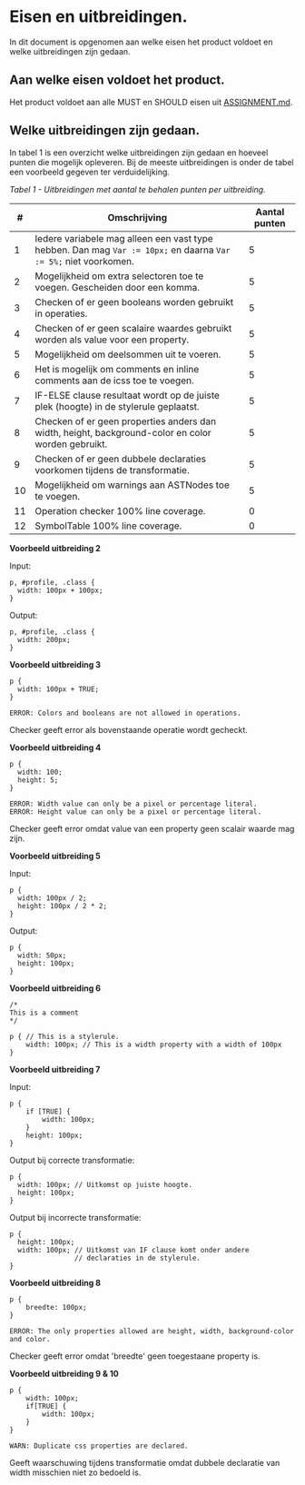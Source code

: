 # Eisen en uitbreidingen.

In dit document is opgenomen aan welke eisen het product voldoet en welke uitbreidingen zijn gedaan.



## Aan welke eisen voldoet het product.

Het product voldoet aan alle MUST en SHOULD eisen uit [ASSIGNMENT.md](ASSIGNMENT.md).



## Welke uitbreidingen zijn gedaan.

In tabel 1 is een overzicht welke uitbreidingen zijn gedaan en hoeveel punten die mogelijk opleveren. Bij de meeste uitbreidingen is onder de tabel een voorbeeld gegeven ter verduidelijking.

 

*Tabel 1 - Uitbreidingen met aantal te behalen punten per uitbreiding.*

| #    | Omschrijving                                                 | Aantal punten |
| ---- | ------------------------------------------------------------ | ------------- |
| 1    | Iedere variabele mag alleen een vast type hebben. Dan mag `Var := 10px;` en daarna `Var := 5%;` niet voorkomen. | 5             |
| 2    | Mogelijkheid om extra selectoren toe te voegen. Gescheiden door een komma. | 5             |
| 3    | Checken of er geen booleans worden gebruikt in operaties.    | 5             |
| 4    | Checken of er geen scalaire waardes gebruikt worden als value voor een property. | 5             |
| 5    | Mogelijkheid om deelsommen uit te voeren.                    | 5             |
| 6    | Het is mogelijk om comments en inline comments aan de icss toe te voegen. | 5             |
| 7    | IF-ELSE clause resultaat wordt op de juiste plek (hoogte) in de stylerule geplaatst. | 5             |
| 8    | Checken of er geen properties anders dan width, height, background-color en color worden gebruikt. | 5             |
| 9    | Checken of er geen dubbele declaraties voorkomen tijdens de transformatie. | 5             |
| 10   | Mogelijkheid om warnings aan ASTNodes toe te voegen.         | 5             |
| 11   | Operation checker 100% line coverage.                        | 0             |
| 12   | SymbolTable 100% line coverage.                              | 0             |



**Voorbeeld uitbreiding 2**

Input:

```
p, #profile, .class {
  width: 100px + 100px;
}
```

Output:

```
p, #profile, .class {
  width: 200px;
}
```



**Voorbeeld uitbreiding 3**

```
p {
  width: 100px + TRUE;
}

ERROR: Colors and booleans are not allowed in operations.
```

Checker geeft error als bovenstaande operatie wordt gecheckt.



**Voorbeeld uitbreiding 4**

```
p {
  width: 100;
  height: 5;
}

ERROR: Width value can only be a pixel or percentage literal.
ERROR: Height value can only be a pixel or percentage literal.
```

Checker geeft error omdat value van een property geen scalair waarde mag zijn.



**Voorbeeld uitbreiding 5**

Input:

```
p {
  width: 100px / 2;
  height: 100px / 2 * 2;
}
```

Output:

```
p {
  width: 50px;
  height: 100px;
}
```



**Voorbeeld uitbreiding 6**

```
/*
This is a comment
*/

p { // This is a stylerule.
	width: 100px; // This is a width property with a width of 100px
}
```



**Voorbeeld uitbreiding 7**

Input:

```
p {
	if [TRUE] {
		width: 100px;
	}
	height: 100px;
}
```

Output bij correcte transformatie:

```
p {
  width: 100px; // Uitkomst op juiste hoogte.
  height: 100px;
}
```

Output bij incorrecte transformatie:

```
p {
  height: 100px;
  width: 100px; // Uitkomst van IF clause komt onder andere 	    
                // declaraties in de stylerule.
}
```



**Voorbeeld uitbreiding 8**

```
p {
	breedte: 100px;
}

ERROR: The only properties allowed are height, width, background-color and color.
```

Checker geeft error omdat 'breedte' geen toegestaane property is.



**Voorbeeld uitbreiding 9 & 10**

```
p {
	width: 100px;
	if[TRUE] {
		width: 100px;
	}
}

WARN: Duplicate css properties are declared.
```

Geeft waarschuwing tijdens transformatie omdat dubbele declaratie van width misschien niet zo bedoeld is.

